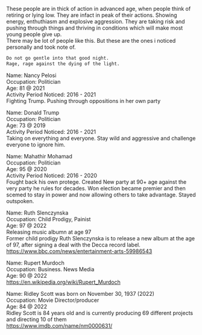 These people are in thick of action in advanced age, when people think of retiring or lying low. They are infact in peak of their actions. Showing energy, enthuthiasm and explosive aggression. They are taking risk and pushing through things and thriving in conditions which will make most young people give up.   
There may be lot of people like this. But these are the ones i noticed personally and took note of.  

```bash
Do not go gentle into that good night.  
Rage, rage against the dying of the light.  
```

Name: Nancy Pelosi  
Occupation: Politician   
Age: 81 @ 2021  
Activity Period Noticed: 2016 - 2021  
Fighting Trump. Pushing through oppositions in her own party  

Name: Donald Trump  
Occupation: Politician    
Age: 73 @ 2019  
Activity Period Noticed: 2016 - 2021  
Taking on everything and everyone. Stay wild and aggressive and challenge everyone to ignore him.  


Name: Mahathir Mohamad    
Occupation: Politician    
Age: 95 @ 2020  
Activity Period Noticed: 2016 - 2020  
Fought back his own protege. Created New party at 90+ age against the very party he rules for decades. Won election became premier and then scemed to stay in power and now allowing others to take advantage. Stayed outspoken.  

Name: Ruth Slenczynska  
Occupation: Child Prodigy, Painist   
Age: 97 @ 2022  
Releasing music albumn at age 97    
Former child prodigy Ruth Slenczynska is to release a new album at the age of 97, after signing a deal with the Decca record label.  
https://www.bbc.com/news/entertainment-arts-59986543   


Name: Rupert Murdoch  
Occupation: Business. News Media  
Age: 90 @ 2022  
https://en.wikipedia.org/wiki/Rupert_Murdoch  

Name: Ridley Scott was born on November 30, 1937 (2022)  
Occupation: Movie Director/producer  
Age: 84 @ 2022  
Ridley Scott is 84 years old and is currently producing 69 different projects and directing 10 of them  
https://www.imdb.com/name/nm0000631/  



